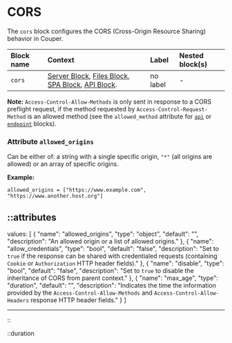 # CORS

The `cors` block configures the CORS (Cross-Origin Resource Sharing) behavior in Couper.

| Block name | Context                                                                                                       | Label    | Nested block(s) |
|:-----------|:--------------------------------------------------------------------------------------------------------------|:---------|:----------------|
| `cors`     | [Server Block](server), [Files Block](files), [SPA Block](spa), [API Block](api). | no label | -               |

**Note:** `Access-Control-Allow-Methods` is only sent in response to a CORS preflight request, if the method requested by `Access-Control-Request-Method` is an allowed method (see the `allowed_method` attribute for [`api`](api) or [`endpoint`](endpoint) blocks).

### Attribute `allowed_origins`

Can be either of: a string with a single specific origin, `"*"` (all origins are allowed) or an array of specific origins.

**Example:**
```hcl
allowed_origins = ["https://www.example.com", "https://www.another.host.org"]
```

::attributes
---
values: [
  {
    "name": "allowed_origins",
    "type": "object",
    "default": "",
    "description": "An allowed origin or a list of allowed origins."
  },
  {
    "name": "allow_credentials",
    "type": "bool",
    "default": "false",
    "description": "Set to <code>true</code> if the response can be shared with credentialed requests (containing <code>Cookie</code> or <code>Authorization</code> HTTP header fields)."
  },
  {
    "name": "disable",
    "type": "bool",
    "default": "false",
    "description": "Set to <code>true</code> to disable the inheritance of CORS from parent context."
  },
  {
    "name": "max_age",
    "type": "duration",
    "default": "",
    "description": "Indicates the time the information provided by the <code>Access-Control-Allow-Methods</code> and <code>Access-Control-Allow-Headers</code> response HTTP header fields."
  }
]

---
::

::duration
